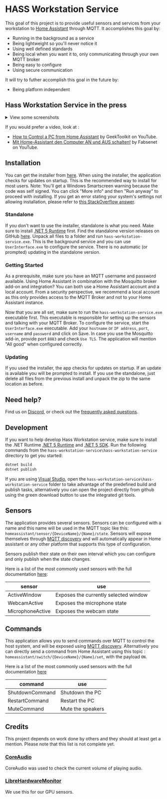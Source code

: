 # HASS Workstation Service

This goal of this project is to provide useful sensors and services from your workstation to [Home Assistant](https://www.home-assistant.io/) through MQTT. It accomplishes this goal by:

- Running in the background as a service
- Being lightweight so you'll never notice it
- Using well defined standards
- Being local when you want it to, only communicating through your own MQTT broker
- Being easy to configure
- Using secure communication

It will try to futher accomplish this goal in the future by:

- Being platform independent

## Hass Workstation Service in the press

<details>
<summary>View some screenshots</summary>

![The settings screen](https://i.imgur.com/RBQx807.png)

![The resulting sensors and commands in Home Assistant](https://i.imgur.com/jXRU2cu.png)

</details>

If you would prefer a video, look at :
 - [How to Control a PC from Home Assistant](https://youtu.be/D5A7le79R5M) by GeekToolkit on YouTube.
 - [Mit Home-Assistant den Computer AN und AUS schalten!](https://www.youtube.com/watch?v=oDJHGEcV84A) by Fabsenet on YouTube.

## Installation

You can get the installer from [here](https://hassworkstationstorage.z6.web.core.windows.net/publish/setup.exe). When using the installer, the application checks for updates on startup. This is the recommended way to install for most users.
Note: You'll get a Windows Smartscreen warning because the code was self signed. You can click "More info" and then "Run anyway" to proceed with installing. If you get an error stating your system's settings not allowing installation, please refer to [this StackOverflow answer](https://superuser.com/a/1252757).

### Standalone

If you don't want to use the installer, standalone is what you need. Make sure to install [.NET 5 Runtime](https://dotnet.microsoft.com/download/dotnet/current/runtime) first. Find the standalone version releases on GitHub [here](https://github.com/sleevezipper/hass-workstation-service/releases). Unpack all files to a folder and run `hass-workstation-service.exe`. This is the background service and you can use `UserInterface.exe` to configure the service. There is no automatic (or prompted) updating in the standalone version.

### Getting Started

As a prerequisite, make sure you have an MQTT username and password available. Using Home Assistant in combination with the Mosquitto broker add-on and integration? You can both use a Home Assistant account and a local account. From a security perspective, we recommend a local account as this only provides access to the MQTT Broker and not to your Home Assistant instance.

Now that you are all set, make sure to run the `hass-workstation-service.exe` executable first. This executable is responsible for setting up the sensors and talking with your MQTT Broker. To configure the service, start the `UserInterface.exe` executable.
Add your `hostname` or `IP address`, `port`, `username` and `password` and click on Save. In case you use the Mosquitto add-in, provide port `8883` and check `Use TLS`. The application will mention "All good" when configured correctly.

### Updating

If you used the installer, the app checks for updates on startup. If an update is available you will be prompted to install. If you use the standalone, just delete all files from the previous install and unpack the zip to the same location as before.

## Need help?

Find us on [Discord](https://discord.gg/VraYT2N3wd), or check out the [frequently asked questions](https://github.com/sleevezipper/hass-workstation-service/blob/master/documentation/FAQ.md#frequently-asked-questions).

## Development

If you want to help develop Hass Workstation service, make sure to install the .NET Runtime [.NET 5 Runtime](https://dotnet.microsoft.com/download/dotnet/current/runtime) and [.NET 5 SDK](https://dotnet.microsoft.com/download/dotnet/current). Run the following commands from the `hass-workstation-service\hass-workstation-service` directory to get you started:

```` powershell
dotnet build
dotnet publish
````

If you are using [Visual Studio](https://visualstudio.microsoft.com/), open the `hass-workstation-service\hass-workstation-service` folder to take advantage of the predefined build and publish tasks, alternatively you can open the project directly from github using the green download button to use the integrated git tools.

## Sensors

The application provides several sensors. Sensors can be configured with a name and this name will be used in the MQTT topic like this: `homeassistant/sensor/{DeviceName}/{Name}/state`. Sensors will expose themselves through [MQTT discovery](https://www.home-assistant.io/docs/mqtt/discovery/) and will automatically appear in Home assistant or any other platform that supports this type of configuration.

Sensors publish their state on their own interval which you can configure and only publish when the state changes.

Here is a list of the most commonly used sensors with the full documentation [here](https://github.com/sleevezipper/hass-workstation-service/blob/master/documentation/Sensors.md):

|sensor|use|
|---|---|
|ActiveWindow|Exposes the currently selected window|
|WebcamActive|Exposes the microphone state|
|MicrophoneActive|Exposes the webcam state|

## Commands

This application allows you to send commands over MQTT to control the host system, and will be exposed using [MQTT discovery](https://www.home-assistant.io/docs/mqtt/discovery/). Alternatively you can directly send a command from Home Assistant using this topic : `homeassistant/switch/{DeviceName}/{Name}/set`, with the payload `ON`.

Here is a list of the most commonly used sensors with the full documentation [here](https://github.com/sleevezipper/hass-workstation-service/blob/master/documentation/Commands.md)

|command|use|
|---|---|
|ShutdownCommand|Shutdown the PC|
|RestartCommand|Restart the PC|
|MuteCommand|Mute the speakers|

## Credits

This project depends on work done by others and they should at least get a mention. Please note that this list is not complete yet.

### [CoreAudio](https://github.com/morphx666/CoreAudio)

CoreAudio was used to check the current volume of playing audio.

### [LibreHardwareMonitor](https://github.com/LibreHardwareMonitor/LibreHardwareMonitor)

We use this for our GPU sensors.
